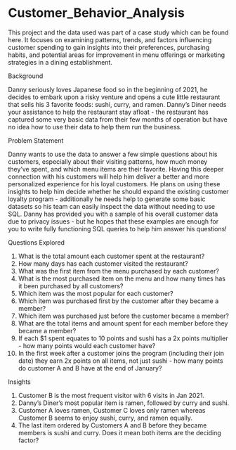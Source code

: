 # Customer_Behavior_Analysis

This project and the data used was part of a case study which can be found here. It focuses on examining patterns, trends, and factors influencing customer spending to gain insights into their preferences, purchasing habits, and potential areas for improvement in menu offerings or marketing strategies in a dining establishment.

Background

Danny seriously loves Japanese food so in the beginning of 2021, he decides to embark upon a risky venture and opens a cute little restaurant that sells his 3 favorite foods: sushi, curry, and ramen. Danny’s Diner needs your assistance to help the restaurant stay afloat - the restaurant has captured some very basic data from their few months of operation but have no idea how to use their data to help them run the business.

Problem Statement

Danny wants to use the data to answer a few simple questions about his customers, especially about their visiting patterns, how much money they’ve spent, and which menu items are their favorite. Having this deeper connection with his customers will help him deliver a better and more personalized experience for his loyal customers. He plans on using these insights to help him decide whether he should expand the existing customer loyalty program - additionally he needs help to generate some basic datasets so his team can easily inspect the data without needing to use SQL. Danny has provided you with a sample of his overall customer data due to privacy issues - but he hopes that these examples are enough for you to write fully functioning SQL queries to help him answer his questions!
 
Questions Explored

1.	What is the total amount each customer spent at the restaurant?
2.	How many days has each customer visited the restaurant?
3.	What was the first item from the menu purchased by each customer?
4.	What is the most purchased item on the menu and how many times has it been purchased by all customers?
5.	Which item was the most popular for each customer?
6.	Which item was purchased first by the customer after they became a member?
7.	Which item was purchased just before the customer became a member?
8.	What are the total items and amount spent for each member before they became a member?
9.	If each $1 spent equates to 10 points and sushi has a 2x points multiplier - how many points would each customer have?
10.	In the first week after a customer joins the program (including their join date) they earn 2x points on all items, not just sushi - how many points do customer A and B have at the end of January?

Insights

1. Customer B is the most frequent visitor with 6 visits in Jan 2021.
2. Danny’s Diner’s most popular item is ramen, followed by curry and sushi.
3. Customer A loves ramen, Customer C loves only ramen whereas Customer B seems to enjoy sushi, curry, and ramen equally.
4. The last item ordered by Customers A and B before they became members is sushi and curry. Does it mean both items are the deciding factor?
